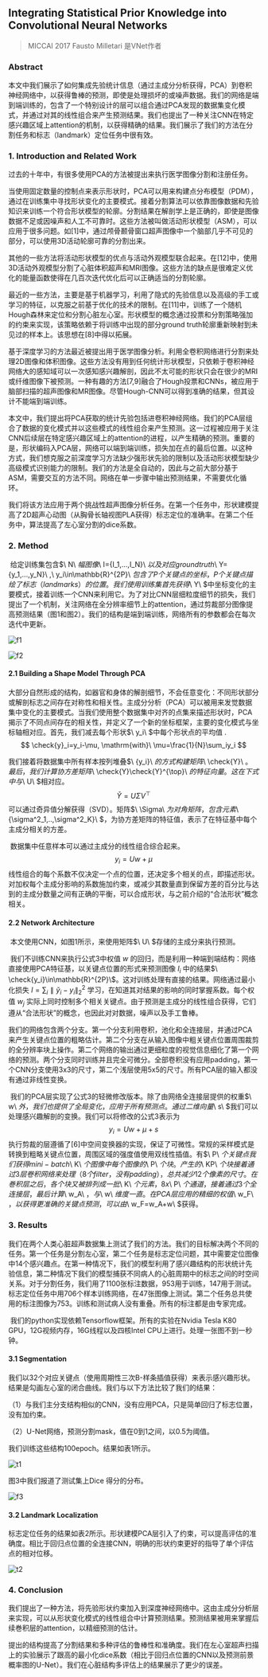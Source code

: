 ## Integrating Statistical Prior Knowledge into Convolutional Neural Networks

> MICCAI 2017 Fausto Milletari 是VNet作者

### Abstract 

​	本文中我们展示了如何集成先验统计信息（通过主成分分析获得，PCA）到卷积神经网络中，以获得鲁棒的预测，即使是处理损坏的或噪声数据。我们的网络是端到端训练的，包含了一个特别设计的层可以组合通过PCA发现的数据集变化模式，并通过对其的线性组合来产生预测结果。我们也提出了一种关注CNN在特定感兴趣区域上attention的机制，以获得精确的结果。我们展示了我们的方法在分割任务和标志（landmark）定位任务中很有效。

### 1. Introduction and Related Work

​	过去的十年中，有很多使用PCA的方法被提出来执行医学图像分割和注册任务。

​	当使用固定数量的控制点来表示形状时，PCA可以用来构建点分布模型（PDM），通过在训练集中寻找形状变化的主要模式。接着分割算法可以依靠图像数据和先验知识来训练一个符合形状模型的轮廓。分割结果在解剖学上是正确的，即使是图像数据不足或因噪声和人工不可靠时。这些方法被叫做活动形状模型（ASM），可以应用于很多问题。如[1]中，通过颅骨颞骨窗口超声图像中一个脑部几乎不可见的部分，可以使用3D活动轮廓可靠的分割出来。

​	其他的一些方法将活动形状模型的优点与活动外观模型联合起来。在[12]中，使用3D活动外观模型分割了心脏体积超声和MRI图像。这些方法的缺点是很难定义优化的能量函数使得在几百次迭代优化后可以正确适当的分割轮廓。

​	最近的一些方法，主要是基于机器学习，利用了隐式的先验信息以及高级的手工或学习的特征，以克服之前基于优化的技术的限制。在[11]中，训练了一个随机Hough森林来定位和分割心脏左心室。形状模型的概念通过投票和分割策略强加的约束来实现，该策略依赖于将训练中出现的部分ground truth轮廓重新映射到未见过的样本上。该思想在[8]中得以拓展。

​	基于深度学习的方法最近被提出用于医学图像分析。利用全卷积网络进行分割来处理2D图像和体积图像。这些方法没有用到任何统计形状模型，只依赖于卷积神经网络大的感知域可以一次感知感兴趣解剖，因此不太可能的形状只会在很少的MRI或纤维图像下被预测。一种有趣的方法[7,9]融合了Hough投票和CNNs，被应用于脑部扫描的超声图像和MR图像。尽管Hough-CNN可以得到准确的结果，但其设计不能端到端训练。

​	本文中，我们提出将PCA获取的统计先验包括进卷积神经网络。我们的PCA层组合了数据的变化模式并以这些模式的线性组合来产生预测。这一过程被应用于关注CNN后续层在特定感兴趣区域上的attention的进程，以产生精确的预测。重要的是，形状编码入PCA层，网络可以端到端训练，损失加在点的最后位置。以这种方式，我们想克服之前深度学习方法缺少强形状先验的限制以及活动形状模型缺少高级模式识别能力的限制。我们的方法是全自动的，因此与之前大部分基于ASM，需要交互的方法不同。网络在单一步骤中输出预测结果，不需要优化循环。

​	我们将该方法应用于两个挑战性超声图像分析任务。在第一个任务中，形状建模提高了2D超声心动图（从胸骨长轴视图PLA获得）标志定位的准确率。在第二个任务中，算法提高了左心室分割的dice系数。

### 2. Method

​	给定训练集包含$\ N\ $幅图像$\ I={I_1,...,I_N}\ $以及对应ground truth$\ Y={y_1,...,y_N}\ $,$\ y_i\in\mathbb{R}^{2P}\ $包含了P个关键点的坐标，P个关键点描绘了标志（landmarks）的位置。我们使用训练集首先获得$\ Y\ $中坐标变化的主要模式，接着训练一个CNN来利用它。为了对比CNN层细粒度细节的损失，我们提出了一个机制，关注网络在全分辨率细节上的attention，通过剪裁部分图像提高预测结果（图1和图2）。我们的结构是端到端训练，网络所有的参数都会在每次迭代中更新。

![f1](images\f1.png)

![f2](images\f2.png)

#### 2.1 Building a Shape Model Through PCA

​	大部分自然形成的结构，如器官和身体的解剖细节，不会任意变化：不同形状部分或解剖标志之间存在对称性和相关性。主成分分析（PCA）可以被用来发觉数据集中变化的主要模式。当我们使用整个数据集中对齐的点集来描述形状时，PCA揭示了不同点间存在的相关性，并定义了一个新的坐标框架，主要的变化模式与坐标轴相对应。首先，我们减去每个形状$\ y_i\ $中每个形状点的平均值	.
$$
\check{y}_i=y_i-\mu, \mathrm{with}\ \mu=\frac{1}{N}\sum_iy_i
$$

我们接着将数据集中所有样本按列堆叠$\ \{y_i\}\ $的方式构建矩阵$\ \check{Y}\ $。最后，我们计算协方差矩阵$\ \check{Y}\check{Y}^{\top}\ $的特征向量。这在下式中与$\ U\ $相对应。
$$
\check{Y}=U\Sigma V^{\top}
$$
可以通过奇异值分解获得（SVD）。矩阵$\ \Sigma\ $为对角矩阵，包含元素$\ \{\sigma^2_1,..,\sigma^2_K\}\ $，为协方差矩阵的特征值，表示了在特征基中每个主成分相关的方差。

​	数据集中任意样本可以通过主成分的线性组合综合起来。
$$
y_i=Uw+\mu
$$
线性组合的每个系数不仅决定一个点的位置，还决定多个相关的点，即描述形状。对加权每个主成分影响的系数施加约束，或减少其数量直到保留方差的百分比与达到的主成分数量之间有正确的平衡，可以合成形状，与之前介绍的“合法形状”概念相关。

#### 2.2 Network Architecture

​	本文使用CNN，如图1所示，来使用矩阵$\ U\ $存储的主成分来执行预测。

​	我们不训练CNN来执行公式3中权值$\ w\ ​$的回归，而是利用一种端到端结构：网络直接使用PCA特征基，以关键点位置的形式来预测图像$\ I_i\ ​$中的结果$\ \check{y_i}\in\mathbb{R}^{2P}\ ​$。这对训练处理有直接的结果。网络通过最小化损失$\ l=\sum_i\parallel\check{y}_i-y_i\parallel^2_2\ ​$学习，在知道其对结果的影响的同时掌握系数。每个权值$\ w_j\ ​$实际上同时控制多个相关关键点。由于预测是主成分的线性组合获得，它们遵从“合法形状”的概念，也因此对对数据，噪声以及手工鲁棒。

​	我们的网络包含两个分支。第一个分支利用卷积，池化和全连接层，并通过PCA来产生关键点位置的粗略估计。第二个分支在从输入图像中粗关键点位置周围裁剪的全分辨率块上操作。第二个网络的输出通过更细粒度的视觉信息细化了第一个网络的预测。两个分支同时训练并且完全可微分。全部卷积没有应用padding，第一个CNN分支使用3x3的尺寸，第二个浅层使用5x5的尺寸。所有PCA层的输入都没有通过非线性变换。

​	我们的PCA层实现了公式3的轻微修改版本。除了由网络全连接层提供的权重$\ w\ $外，我们也提供了全局变化，应用于所有预测点。通过二维向量$\ s\ $我们可以处理感兴趣解剖的变换。我们可以将修改的公式3表示为
$$
y_i=Uw+\mu+s
$$
​	执行剪裁的层遵循了[6]中空间变换器的实现，保证了可微性。常规的采样模式是转换到粗略关键点位置，周围区域的强度值使用双线性插值。有$\ P\ $个关键点我们获得mini-batch$\ K\ $个图像中每个图像的$\ P\ $个块。产生的$\ KP\ $个块接着通过3层卷积网络来处理（8个filter，没有padding），总共减少12个像素的尺寸。在巻积层之后，各个块又被排列成一批$\ K\ $个元素，8x$\ P\ $个通道，接着通过3个全连接层，最后计算$\ w_A\ $，与$\ w\ $维度一直。在PCA层应用的精细的权值$\ w_F\ $，以获得更准确的关键点预测，可以由$\ w_F=w_A+w\ $获得。

### 3. Results

​	我们在两个人类心脏超声数据集上测试了我们的方法。我们的目标解决两个不同的任务。第一个任务是分割左心室，第二个任务是标志定位问题，其中需要定位图像中14个感兴趣点。在第一种情况下，我们的模型利用了感兴趣结构的形状统计先验信息，第二种情况下我们的模型捕获不同病人的心脏周期中的标志之间的时空间关系。对于分割任务，我们用了1100张标注数据，953用于训练，147用于测试。标志定位任务中用706个样本训练网络，在47张图像上测试。第二个任务总共使用的标注图像为753。训练和测试病人没有重叠。所有的标注都是由专家完成。

​	我们的python实现依赖Tensorflow框架。所有的实验在Nvidia Tesla K80 GPU，12G视频内存，16G线程以及四核Intel CPU上进行。处理一张图不到一秒钟。

#### 3.1 Segmentation

​	我们以32个对应关键点（使用周期性三次B-样条插值获得）来表示感兴趣形状。结果是勾画左心室的闭合曲线。我们与以下方法比较了我们的结果：

（1）与我们主分支结构相似的CNN，没有应用PCA，只是简单回归了标志位置，没有加约束。

（2）U-Net网络，预测分割mask，值在0到1之间，以0.5为阈值。

我们训练这些结构100epoch。结果如表1所示。

![t1](images\t1.png)

图3中我们报道了测试集上Dice 得分的分布。

![f3](images\f3.png)

#### 3.2 Landmark Localization

​	标志定位任务的结果如表2所示。形状建模PCA层引入了约束，可以提高评估的准确度。相比于回归点位置的全连接CNN，明确的形状约束更好的指导了单个评估点的相对位移。

![t2](images\t2.png)

### 4. Conclusion

​	我们提出了一种方法，将先验形状约束加入到深度神经网络中。这由主成分分析层来实现，可以从形状变化模式的线性组合中计算预测结果。预测结果被用来掌握后续巻积层的attention，以精细预测的估计。

​	提出的结构提高了分割结果和多种评估的鲁棒性和准确度。我们在左心室超声扫描上的实验展示了跟高的最小化dice系数（相比于回归点位置的CNN以及预测前景概率图的U-Net）。我们在心脏结构多评估上的结果展示了更少的误差。